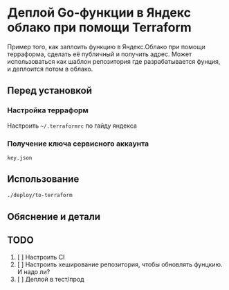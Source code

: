 # Деплой Go-функции в Яндекс облако при помощи Terraform

Пример того, как заплоить функцию в Яндекс.Облако при помощи терраформа, сделать её публичный и получить адрес. Может использоваться как шаблон репозитория где разрабатывается фунция, и деплоится потом в облако. 

## Перед установкой

### Настройка терраформ

Настроить `~/.terraformrc` по гайду яндекса

### Получение ключа сервисного аккаунта

`key.json`

## Использование

```bash
./deploy/to-terraform
```

## Обяснение и детали

## TODO

1. [ ] Настроить CI
2. [ ] Настроить хеширование репозитория, чтобы обновлять фунцкию. И надо ли?
3. [ ] Деплой в тест/прод
